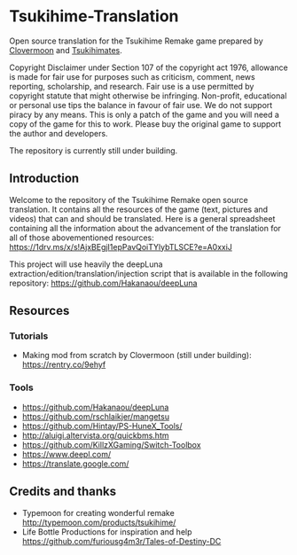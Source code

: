 # Tsukihime-Translation
Open source translation for the Tsukihime Remake game prepared by [Clovermoon](https://twitter.com/CloverMoonTL) and [Tsukihimates](https://twitter.com/tsukihimates).

Copyright Disclaimer under Section 107 of the copyright act 1976, allowance is made for fair use for purposes such as criticism, comment, news reporting, scholarship, and research. Fair use is a use permitted by copyright statute that might otherwise be infringing. Non-profit, educational or personal use tips the balance in favour of fair use.
We do not support piracy by any means. This is only a patch of the game and you will need a copy of the game for this to work. Please buy the original game to support the author and developers. 

The repository is currently still under building.

## Introduction

Welcome to the repository of the Tsukihime Remake open source translation. It contains all the resources of the game (text, pictures and videos) that can and should be translated.
Here is a general spreadsheet containing all the information about the advancement of the translation for all of those abovementioned resources:
https://1drv.ms/x/s!AjxBEgjI1epPavQoiTYlybTLSCE?e=A0xxiJ

This project will use heavily the deepLuna extraction/edition/translation/injection script that is available in the following repository:
https://github.com/Hakanaou/deepLuna

## Resources
### Tutorials
* Making mod from scratch by Clovermoon (still under building): https://rentry.co/9ehyf

### Tools
* https://github.com/Hakanaou/deepLuna
* https://github.com/rschlaikjer/mangetsu
* https://github.com/Hintay/PS-HuneX_Tools/
* http://aluigi.altervista.org/quickbms.htm
* https://github.com/KillzXGaming/Switch-Toolbox
* https://www.deepl.com/
* https://translate.google.com/

## Credits and thanks
* Typemoon for creating wonderful remake http://typemoon.com/products/tsukihime/
* Life Bottle Productions for inspiration and help https://github.com/furiousg4m3r/Tales-of-Destiny-DC
